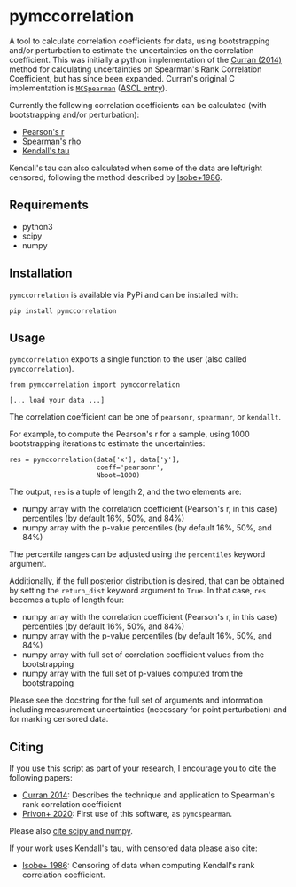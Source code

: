 # pymccorrelation

A tool to calculate correlation coefficients for data, using bootstrapping and/or perturbation to estimate the uncertainties on the correlation coefficient.
This was initially a python implementation of the [Curran (2014)](https://arxiv.org/abs/1411.3816) method for calculating uncertainties on Spearman's Rank Correlation Coefficient, but has since been expanded.
Curran's original C implementation is [`MCSpearman`](https://github.com/PACurran/MCSpearman/) ([ASCL entry](http://ascl.net/1504.008)).

Currently the following correlation coefficients can be calculated (with bootstrapping and/or perturbation):

* [Pearson's r](https://en.wikipedia.org/wiki/Pearson_correlation_coefficient)
* [Spearman's rho](https://en.wikipedia.org/wiki/Spearman%27s_rank_correlation_coefficient)
* [Kendall's tau](https://en.wikipedia.org/wiki/Kendall_rank_correlation_coefficient)

Kendall's tau can also calculated when some of the data are left/right censored, following the method described by [Isobe+1986](https://ui.adsabs.harvard.edu/abs/1986ApJ...306..490I/abstract).

## Requirements

- python3
- scipy
- numpy

## Installation

`pymccorrelation` is available via PyPi and can be installed with:

```
pip install pymccorrelation
```

## Usage

`pymccorrelation` exports a single function to the user (also called `pymccorrelation`).

```
from pymccorrelation import pymccorrelation

[... load your data ...]
```

The correlation coefficient can be one of `pearsonr`, `spearmanr`, or `kendallt`.

For example, to compute the Pearson's r for a sample, using 1000 bootstrapping iterations to estimate the uncertainties:

```
res = pymccorrelation(data['x'], data['y'],
                      coeff='pearsonr',
                      Nboot=1000)
```

The output, `res` is a tuple of length 2, and the two elements are:

* numpy array with the correlation coefficient (Pearson's r, in this case) percentiles (by default 16%, 50%, and 84%)
* numpy array with the p-value percentiles (by default 16%, 50%, and 84%)

The percentile ranges can be adjusted using the `percentiles` keyword argument.

Additionally, if the full posterior distribution is desired, that can be obtained by setting the `return_dist` keyword argument to `True`.
In that case, `res` becomes a tuple of length four:

* numpy array with the correlation coefficient (Pearson's r, in this case) percentiles (by default 16%, 50%, and 84%)
* numpy array with the p-value percentiles (by default 16%, 50%, and 84%)
* numpy array with full set of correlation coefficient values from the bootstrapping
* numpy array with the full set of p-values computed from the bootstrapping

Please see the docstring for the full set of arguments and information including measurement uncertainties (necessary for point perturbation) and for marking censored data.

## Citing

If you use this script as part of your research, I encourage you to cite the following papers:

* [Curran 2014](https://arxiv.org/abs/1411.3816): Describes the technique and application to Spearman's rank correlation coefficient
* [Privon+ 2020](https://ui.adsabs.harvard.edu/abs/2020ApJ...893..149P/abstract): First use of this software, as `pymcspearman`.

Please also [cite scipy and numpy](https://www.scipy.org/citing.html).


If your work uses Kendall's tau, with censored data please also cite:

* [Isobe+ 1986](https://ui.adsabs.harvard.edu/abs/1986ApJ...306..490I/abstract): Censoring of data when computing Kendall's rank correlation coefficient.
